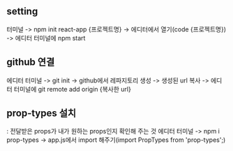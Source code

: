 ## setting

터미널 -> npm init react-app {프로젝트명} -> 에디터에서 열기(code {프로젝트명}) -> 에디터 터미널에 npm start

## github 연결
에디터 터미널 -> git init -> github에서 레파지토리 생성 -> 생성된 url 복사 -> 에디터 터미널에 git remote add origin {복사한 url}

## prop-types 설치
: 전달받은 props가 내가 원하는 props인지 확인해 주는 것
에디터 터미널 -> npm i prop-types -> app.js에서 import 해주기(import PropTypes from 'prop-types';)
